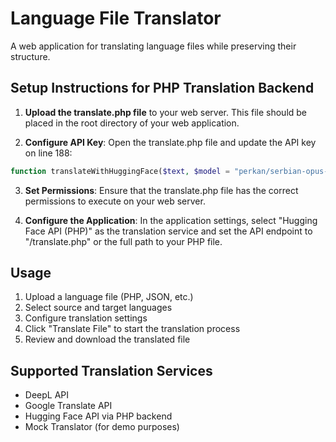 
# Language File Translator

A web application for translating language files while preserving their structure.

## Setup Instructions for PHP Translation Backend

1. **Upload the translate.php file** to your web server. This file should be placed in the root directory of your web application.

2. **Configure API Key**: Open the translate.php file and update the API key on line 188:

```php
function translateWithHuggingFace($text, $model = "perkan/serbian-opus-mt-tc-base-en-sh", $apiKey = "YOUR_HUGGING_FACE_API_KEY") {
```

3. **Set Permissions**: Ensure that the translate.php file has the correct permissions to execute on your web server.

4. **Configure the Application**: In the application settings, select "Hugging Face API (PHP)" as the translation service and set the API endpoint to "/translate.php" or the full path to your PHP file.

## Usage

1. Upload a language file (PHP, JSON, etc.)
2. Select source and target languages
3. Configure translation settings
4. Click "Translate File" to start the translation process
5. Review and download the translated file

## Supported Translation Services

- DeepL API
- Google Translate API
- Hugging Face API via PHP backend
- Mock Translator (for demo purposes)
